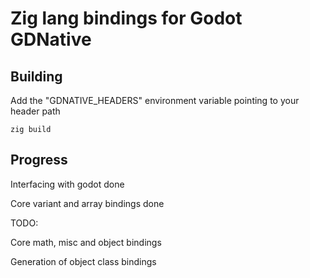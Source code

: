# Zig lang bindings for Godot GDNative

## Building

Add the "GDNATIVE_HEADERS" environment variable pointing to your header path

```
zig build
```

## Progress

Interfacing with godot done

Core variant and array bindings done

TODO:

Core math, misc and object bindings

Generation of object class bindings